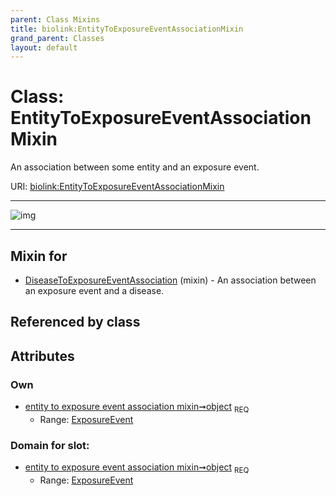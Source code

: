 ```yaml
---
parent: Class Mixins
title: biolink:EntityToExposureEventAssociationMixin
grand_parent: Classes
layout: default
---
```


# Class: EntityToExposureEventAssociationMixin


An association between some entity and an exposure event.

URI: [biolink:EntityToExposureEventAssociationMixin](https://w3id.org/biolink/vocab/EntityToExposureEventAssociationMixin)


---

![img](http://yuml.me/diagram/nofunky;dir:TB/class/[ExposureEvent],[ExposureEvent]%3Cobject%201..1-++[EntityToExposureEventAssociationMixin],[DiseaseToExposureEventAssociation]uses%20-.-%3E[EntityToExposureEventAssociationMixin],[DiseaseToExposureEventAssociation])

---


## Mixin for

 * [DiseaseToExposureEventAssociation](DiseaseToExposureEventAssociation.md) (mixin)  - An association between an exposure event and a disease.

## Referenced by class


## Attributes


### Own

 * [entity to exposure event association mixin➞object](entity_to_exposure_event_association_mixin_object.md)  <sub>REQ</sub>
     * Range: [ExposureEvent](ExposureEvent.md)

### Domain for slot:

 * [entity to exposure event association mixin➞object](entity_to_exposure_event_association_mixin_object.md)  <sub>REQ</sub>
     * Range: [ExposureEvent](ExposureEvent.md)
